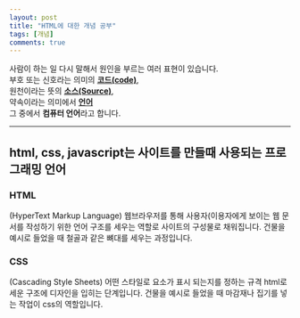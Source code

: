```yaml
---
layout: post
title: "HTML에 대한 개념 공부"
tags: [개념]
comments: true
---
```


사람이 하는 일
다시 말해서
원인을 부르는 여러 표현이 있습니다.<br>
부호 또는 신호라는 의미의 <strong><u>코드(code)</u></strong>, <br>
원천이라는 뜻의 <strong><u>소스(Source)</u></strong>, <br>
약속이라는 의미에서 <strong><u>언어</u></strong> <br>
그 중에서 <strong>컴퓨터 언어</strong>라고 합니다.

--- 

## html, css, javascript는 사이트를 만들때 사용되는 프로그래밍 언어
  <p>
  
  ### HTML
  (HyperText Markup Language)
  웹브라우저를 통해 사용자(이용자에게 보이는 웹 문서를 작성하기 위한 언어
  구조를 세우는 역할로 사이트의 구성물로 채워집니다.
  건물을 예시로 들었을 때 철골과 같은 뼈대를 세우는 과정입니다.
  </p>
  
  ### CSS
  (Cascading Style Sheets)
  어떤 스타일로 요소가 표시 되는지를 정하는 규격
  html로 세운 구조에 디자인을 입히는 단계입니다.
  건물을 예시로 들었을 때 마감재나 집기를 넣는 작업이 css의 역할입니다.
